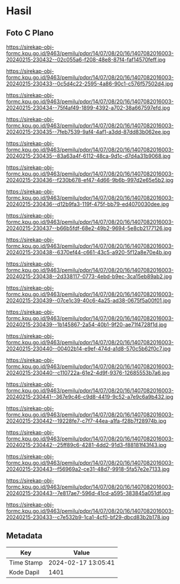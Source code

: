# Hasil

## Foto C Plano

https://sirekap-obj-formc.kpu.go.id/9463/pemilu/pdpr/14/07/08/20/16/1407082016003-20240215-230432--02c055a6-f208-48e8-87f4-faf14570feff.jpg

https://sirekap-obj-formc.kpu.go.id/9463/pemilu/pdpr/14/07/08/20/16/1407082016003-20240215-230433--0c5d4c22-2595-4a86-90c1-c576f57502d4.jpg

https://sirekap-obj-formc.kpu.go.id/9463/pemilu/pdpr/14/07/08/20/16/1407082016003-20240215-230434--75f4af49-1899-4392-a702-38a667597efd.jpg

https://sirekap-obj-formc.kpu.go.id/9463/pemilu/pdpr/14/07/08/20/16/1407082016003-20240215-230435--7feb7539-9af4-4af1-a3dd-87dd83b062ee.jpg

https://sirekap-obj-formc.kpu.go.id/9463/pemilu/pdpr/14/07/08/20/16/1407082016003-20240215-230435--83a63a4f-6112-48ca-9d1c-d7d4a31b9068.jpg

https://sirekap-obj-formc.kpu.go.id/9463/pemilu/pdpr/14/07/08/20/16/1407082016003-20240215-230436--f230b678-ef47-4d66-9b6b-997d2e65e5b2.jpg

https://sirekap-obj-formc.kpu.go.id/9463/pemilu/pdpr/14/07/08/20/16/1407082016003-20240215-230436--d12b9fa3-119f-475f-bb79-ed4070030dee.jpg

https://sirekap-obj-formc.kpu.go.id/9463/pemilu/pdpr/14/07/08/20/16/1407082016003-20240215-230437--b66b5fdf-68e2-49b2-9694-5e8cb2177126.jpg

https://sirekap-obj-formc.kpu.go.id/9463/pemilu/pdpr/14/07/08/20/16/1407082016003-20240215-230438--6370ef44-c661-43c5-a920-5f12a8e70e4b.jpg

https://sirekap-obj-formc.kpu.go.id/9463/pemilu/pdpr/14/07/08/20/16/1407082016003-20240215-230438--2d338117-0773-4ebd-b9ec-3ca15eb89ab2.jpg

https://sirekap-obj-formc.kpu.go.id/9463/pemilu/pdpr/14/07/08/20/16/1407082016003-20240215-230439--07ce1c39-40c6-4a25-ad38-0675f5a00f01.jpg

https://sirekap-obj-formc.kpu.go.id/9463/pemilu/pdpr/14/07/08/20/16/1407082016003-20240215-230439--1b145867-2a54-40b1-9f20-ae71f4728f1d.jpg

https://sirekap-obj-formc.kpu.go.id/9463/pemilu/pdpr/14/07/08/20/16/1407082016003-20240215-230440--00402b14-e9ef-474d-a1d8-570c5b62f0c7.jpg

https://sirekap-obj-formc.kpu.go.id/9463/pemilu/pdpr/14/07/08/20/16/1407082016003-20240215-230440--c110722a-61e2-4d9f-9376-12685553b7a6.jpg

https://sirekap-obj-formc.kpu.go.id/9463/pemilu/pdpr/14/07/08/20/16/1407082016003-20240215-230441--367e9c46-c9d8-4419-9c52-a7e9c6a9b432.jpg

https://sirekap-obj-formc.kpu.go.id/9463/pemilu/pdpr/14/07/08/20/16/1407082016003-20240215-230442--19228fe7-c7f7-44ea-a1fa-f28b7f28974b.jpg

https://sirekap-obj-formc.kpu.go.id/9463/pemilu/pdpr/14/07/08/20/16/1407082016003-20240215-230442--25ff89c6-4281-4dd2-91d3-f88181f43f43.jpg

https://sirekap-obj-formc.kpu.go.id/9463/pemilu/pdpr/14/07/08/20/16/1407082016003-20240215-230443--f56969a2-ce31-48d7-9918-5fa57e2e7133.jpg

https://sirekap-obj-formc.kpu.go.id/9463/pemilu/pdpr/14/07/08/20/16/1407082016003-20240215-230443--7e817ae7-596d-41cd-a595-383845a051df.jpg

https://sirekap-obj-formc.kpu.go.id/9463/pemilu/pdpr/14/07/08/20/16/1407082016003-20240215-230433--c7e532b9-1ca1-4cf0-bf29-dbcd83b2b178.jpg


## Metadata

| Key        | Value               |
| ---------- | ------------------- |
| Time Stamp | 2024-02-17 13:05:41 |
| Kode Dapil | 1401                |



